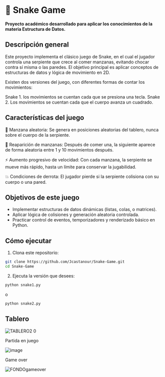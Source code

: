 # 🐍 Snake Game

**Proyecto académico desarrollado para aplicar los conocimientos de la materia Estructura de Datos.**

## Descripción general
Este proyecto implementa el clásico juego de Snake, en el cual el jugador controla una serpiente que crece al comer manzanas, evitando chocar contra sí misma o las paredes.
El objetivo principal es aplicar conceptos de estructuras de datos y lógica de movimiento en 2D.

Existen dos versiones del juego, con diferentes formas de contar los movimientos:

Snake 1. los movimientos se cuentan cada que se presiona una tecla.
Snake 2. Los movimientos se cuentan cada que el cuerpo avanza un cuadrado.

## Características del juego

🍎 Manzana aleatoria:
Se genera en posiciones aleatorias del tablero, nunca sobre el cuerpo de la serpiente.

🔁 Reaparición de manzanas:
Después de comer una, la siguiente aparece de forma aleatoria entre 1 y 10 movimientos después.

⚡ Aumento progresivo de velocidad:
Con cada manzana, la serpiente se mueve más rápido, hasta un límite para conservar la jugabilidad.

💥 Condiciones de derrota:
El jugador pierde si la serpiente colisiona con su cuerpo o una pared.

## Objetivos de este juego
- Implementar estructuras de datos dinámicas (listas, colas, o matrices).
- Aplicar lógica de colisiones y generación aleatoria controlada.
- Practicar control de eventos, temporizadores y renderizado básico en Python.

## Cómo ejecutar

1. Clona este repositorio:
```bash
git clone https://github.com/Jcastanour/Snake-Game.git
cd Snake-Game
```

2. Ejecuta la versión que desees:
```bash
python snake1.py
```
o
```bash
python snake2.py
```

## Tablero

![TABLERO2 0](https://github.com/Jcastanour/Snake-Game/assets/125745152/5dde6601-a1cf-42d9-8a85-14831db70105)

Partida en juego

![image](https://github.com/Jcastanour/Snake-Game/assets/125745152/34070846-d112-4328-8859-5e8cb5904e66)

Game over

![FONDOgameover](https://github.com/Jcastanour/Snake-Game/assets/125745152/65057eb8-fbce-483a-b380-bcb17555f5f8)


